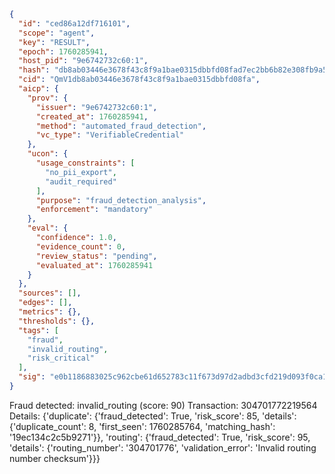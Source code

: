 ```json
{
  "id": "ced86a12df716101",
  "scope": "agent",
  "key": "RESULT",
  "epoch": 1760285941,
  "host_pid": "9e6742732c60:1",
  "hash": "db8ab03446e3678f43c8f9a1bae0315dbbfd08fad7ec2bb6b82e308fb9a5cf2b",
  "cid": "QmV1db8ab03446e3678f43c8f9a1bae0315dbbfd08fa",
  "aicp": {
    "prov": {
      "issuer": "9e6742732c60:1",
      "created_at": 1760285941,
      "method": "automated_fraud_detection",
      "vc_type": "VerifiableCredential"
    },
    "ucon": {
      "usage_constraints": [
        "no_pii_export",
        "audit_required"
      ],
      "purpose": "fraud_detection_analysis",
      "enforcement": "mandatory"
    },
    "eval": {
      "confidence": 1.0,
      "evidence_count": 0,
      "review_status": "pending",
      "evaluated_at": 1760285941
    }
  },
  "sources": [],
  "edges": [],
  "metrics": {},
  "thresholds": {},
  "tags": [
    "fraud",
    "invalid_routing",
    "risk_critical"
  ],
  "sig": "e0b1186883025c962cbe61d652783c11f673d97d2adbd3cfd219d093f0ca1e83"
}
```

Fraud detected: invalid_routing (score: 90)
Transaction: 304701772219564
Details: {'duplicate': {'fraud_detected': True, 'risk_score': 85, 'details': {'duplicate_count': 8, 'first_seen': 1760285764, 'matching_hash': '19ec134c2c5b9271'}}, 'routing': {'fraud_detected': True, 'risk_score': 95, 'details': {'routing_number': '304701776', 'validation_error': 'Invalid routing number checksum'}}}